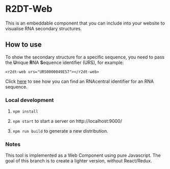 # R2DT-Web

This is an embeddable component that you can include into your website to visualise RNA secondary structures.

## How to use

To show the secondary structure for a specific sequence, you need to pass the **U**nique **R**NA **S**equence 
identifier (URS), for example: 

```
<r2dt-web urs="URS0000049E57"></r2dt-web>
```

Click [here](https://rnacentral.org/help#how-to-find-rnacentral-id) to see how you can find an RNAcentral identifier for an RNA sequence.

### Local development

1. `npm install`

2. `npm start` to start a server on http://localhost:9000/

3. `npm run build` to generate a new distribution.

### Notes

This tool is implemented as a Web Component using pure Javascript. The goal of this branch is to create a lighter 
version, without React/Redux.
